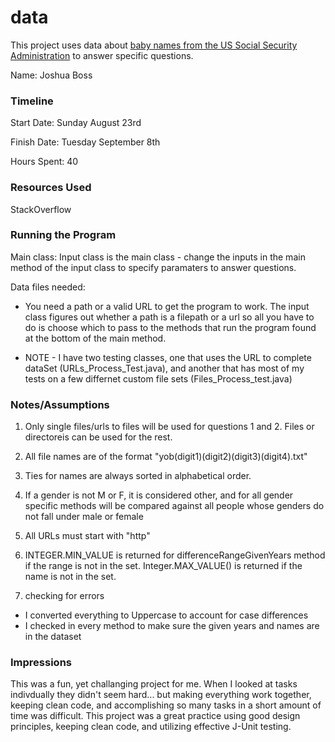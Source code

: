 data
====

This project uses data about [baby names from the US Social Security Administration](https://www.ssa.gov/oact/babynames/limits.html) to answer specific questions. 


Name: Joshua Boss

### Timeline

Start Date:  Sunday August 23rd

Finish Date: Tuesday September 8th

Hours Spent: 40

### Resources Used
StackOverflow

### Running the Program

Main class: 
Input class is the main class - change the inputs in the main method of the input class
to specify paramaters to answer questions. 

Data files needed: 

* You need a path or a valid URL to get the program to work. The input class figures
out whether a path is a filepath or a url so all you have to do is choose which
to pass to the methods that run the program found at the bottom of the main method. 

* NOTE - I have two testing classes, one that uses the URL to complete dataSet (URLs_Process_Test.java), and another that 
       has most of my tests on a few differnet custom file sets (Files_Process_test.java) 


### Notes/Assumptions
1. Only single files/urls to files will be used for questions 1 and 2. Files or directoreis can be used for the rest.   

2. All file names are of the format "yob(digit1)(digit2)(digit3)(digit4).txt"

3. Ties for names are always sorted in alphabetical order. 

4. If a gender is not M or F, it is considered other, and for all gender specific methods will be compared against all people whose genders do 
 not fall under male or female

5. All URLs must start with "http"


6. INTEGER.MIN_VALUE is returned for differenceRangeGivenYears method if the range is not in the set. Integer.MAX_VALUE()
 is returned if the name is not in the set.
 
 7. checking for errors
 - I converted everything to Uppercase to account for case differences
 - I checked in every method to make sure the given years and names are in the dataset

### Impressions
This was a fun, yet challanging project for me. When I looked at tasks indivdually they didn't seem hard...
but making everything work together, keeping clean code, and accomplishing so many tasks in a short amount of time
was  difficult. This project was a great practice using good design principles, keeping clean code, and utilizing effective J-Unit testing. 
